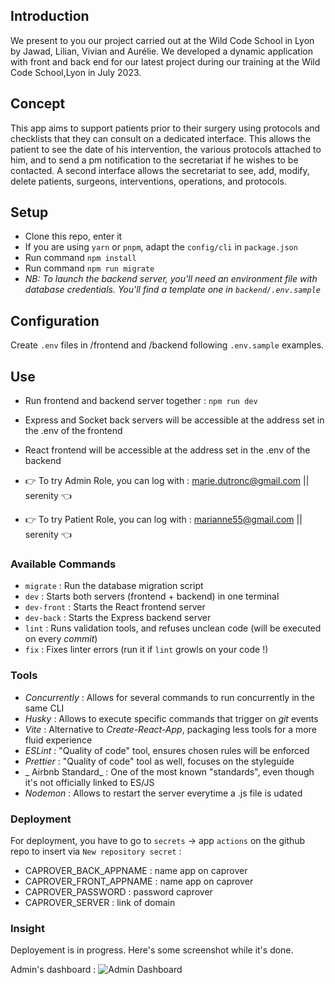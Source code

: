 ## Introduction

We present to you our project carried out at the Wild Code School in Lyon by Jawad, Lilian, Vivian and Aurélie. We developed a dynamic application with front and back end for our latest project during our training at the Wild Code School,Lyon in July 2023.

## Concept

This app aims to support patients prior to their surgery using protocols and checklists that they can consult on a dedicated interface. This allows the patient to see the date of his intervention, the various protocols attached to him, and to send a pm notification to the secretariat if he wishes to be contacted. A second interface allows the secretariat to see, add, modify, delete patients, surgeons, interventions, operations, and protocols.

## Setup

- Clone this repo, enter it
- If you are using `yarn` or `pnpm`, adapt the `config/cli` in `package.json`
- Run command `npm install`
- Run command `npm run migrate`
- _NB: To launch the backend server, you'll need an environment file with database credentials. You'll find a template one in `backend/.env.sample`_

## Configuration

Create `.env` files in /frontend and /backend following `.env.sample` examples.

## Use

- Run frontend and backend server together : `npm run dev`
- Express and Socket back servers will be accessible at the address set in the .env of the frontend
- React frontend will be accessible at the address set in the .env of the backend

- 👉 To try Admin Role, you can log with : marie.dutronc@gmail.com || serenity 👈
- 👉 To try Patient Role, you can log with : marianne55@gmail.com || serenity 👈

### Available Commands

- `migrate` : Run the database migration script
- `dev` : Starts both servers (frontend + backend) in one terminal
- `dev-front` : Starts the React frontend server
- `dev-back` : Starts the Express backend server
- `lint` : Runs validation tools, and refuses unclean code (will be executed on every _commit_)
- `fix` : Fixes linter errors (run it if `lint` growls on your code !)

### Tools

- _Concurrently_ : Allows for several commands to run concurrently in the same CLI
- _Husky_ : Allows to execute specific commands that trigger on _git_ events
- _Vite_ : Alternative to _Create-React-App_, packaging less tools for a more fluid experience
- _ESLint_ : "Quality of code" tool, ensures chosen rules will be enforced
- _Prettier_ : "Quality of code" tool as well, focuses on the styleguide
- _ Airbnb Standard_ : One of the most known "standards", even though it's not officially linked to ES/JS
- _Nodemon_ : Allows to restart the server everytime a .js file is udated

### Deployment

For deployment, you have to go to `secrets` → app `actions` on the github repo to insert via `New repository secret` :

- CAPROVER_BACK_APPNAME : name app on caprover
- CAPROVER_FRONT_APPNAME : name app on caprover
- CAPROVER_PASSWORD : password caprover
- CAPROVER_SERVER : link of domain

### Insight

Deployement is in progress.
Here's some screenshot while it's done.

Admin's dashboard :
![Admin Dashboard](https://i.ibb.co/vQF5WN4/admin-dashboard.png)
